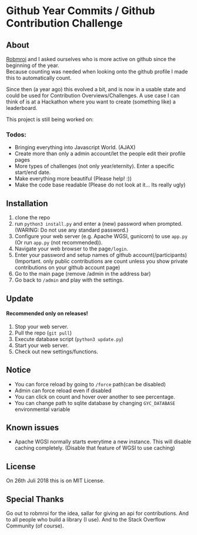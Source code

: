 # Github Year Commits / Github Contribution Challenge
## About
<a href="https://github.com/robmroi03">Robmroi</a> and I asked ourselves who is more active on github since the beginning of the year.<br>
Because counting was needed when looking onto the github profile I made this to automatically count.

Since then (a year ago) this evolved a bit, and is now in a usable state and could be used for Contribution Overviews/Challenges.
A use case I can think of is at a Hackathon where you want to create (something like) a leaderboard.

This project is still being worked on:
### Todos:
- Bringing everything into Javascript World. (AJAX)
- Create more than only a admin account/let the people edit their profile pages
- More types of challenges (not only year/eternity). Enter a specific start/end date.
- Make everything more beautiful (Please help! :))
- Make the code base readable (Please do not look at it... Its really ugly)
## Installation
1. clone the repo
2. run `python3 install.py` and enter a (new) password when prompted. (WARING: Do not use any standard password.)
3. Configure your web server (e.g. Apache WGSI, gunicorn) to use `app.py` (Or run `app.py` (not recommended)).
4. Navigate your web browser to the page`/login`.
5. Enter your password and setup names of github account(/participants) (Important. only public contributions are count unless you show private contributions on your github account page)
6. Go to the main page (remove /admin in the address bar)
7. Go back to `/admin` and play with the settings.
## Update
#### Recommended only on releases!
1. Stop your web server.
2. Pull the repo (`git pull`)
3. Execute database script (`python3 update.py`)
4. Start your web server.
5. Check out new settings/functions.
## Notice
- You can force reload by going to `/force` path(can be disabled)
- Admin can force reload even if disabled
- You can click on count and hover over another to see percentage.
- You can change path to sqlite database by changing `GYC_DATABASE` environmental variable 
## Known issues
- Apache WGSI normally starts everytime a new instance. This will disable caching completely. (Disable that feature of WGSI to use caching)
## License
On 26th Juli 2018 this is on MIT License.
## Special Thanks
Go out to robmroi for the idea, sallar for giving an api for contributions.
And to all people who build a library (I use).
And to the Stack Overflow Community (of course).